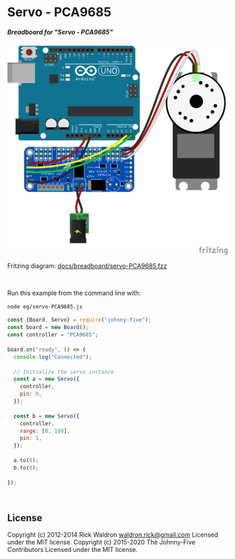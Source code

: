 <!--remove-start-->

# Servo - PCA9685

<!--remove-end-->






##### Breadboard for "Servo - PCA9685"



![docs/breadboard/servo-PCA9685.png](breadboard/servo-PCA9685.png)<br>

Fritzing diagram: [docs/breadboard/servo-PCA9685.fzz](breadboard/servo-PCA9685.fzz)

&nbsp;




Run this example from the command line with:
```bash
node eg/servo-PCA9685.js
```


```javascript
const {Board, Servo} = require("johnny-five");
const board = new Board();
const controller = "PCA9685";

board.on("ready", () => {
  console.log("Connected");

  // Initialize the servo instance
  const a = new Servo({
    controller,
    pin: 0,
  });

  const b = new Servo({
    controller,
    range: [0, 180],
    pin: 1,
  });

  a.to(0);
  b.to(0);
  
});

```








&nbsp;

<!--remove-start-->

## License
Copyright (c) 2012-2014 Rick Waldron <waldron.rick@gmail.com>
Licensed under the MIT license.
Copyright (c) 2015-2020 The Johnny-Five Contributors
Licensed under the MIT license.

<!--remove-end-->
